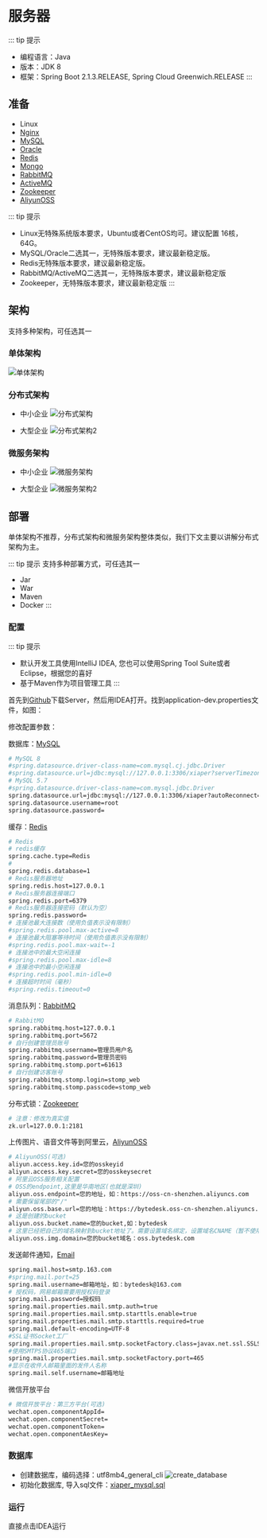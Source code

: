 # 服务器

::: tip 提示

* 编程语言：Java
* 版本：JDK 8
* 框架：Spring Boot 2.1.3.RELEASE, Spring Cloud Greenwich.RELEASE
:::

## 准备

* Linux
* [Nginx](/component/nginx.md)
* [MySQL](/component/mysql.md)
* [Oracle](/component/oracle.md)
* [Redis](/component/redis.md)
* [Mongo](/component/mongo.md)
* [RabbitMQ](/component/rabbitmq.md)
* [ActiveMQ](/component/activemq.md)
* [Zookeeper](/component/zookeeper.md)
* [AliyunOSS](/component/aliyunoss.md)

::: tip 提示

* Linux无特殊系统版本要求，Ubuntu或者CentOS均可。建议配置 16核，64G。
* MySQL/Oracle二选其一，无特殊版本要求，建议最新稳定版。
* Redis无特殊版本要求，建议最新稳定版。
* RabbitMQ/ActiveMQ二选其一，无特殊版本要求，建议最新稳定版
* Zookeeper，无特殊版本要求，建议最新稳定版
:::

## 架构

支持多种架构，可任选其一
<!-- TODO: 高并发、高可用、易伸缩、可扩展、安全 -->

### 单体架构

![单体架构](/xiaper.io/architechture-sole.png)

### 分布式架构

* 中小企业
![分布式架构](/xiaper.io/architechture-cluster.png)

* 大型企业
![分布式架构2](/xiaper.io/architechture-cluster2.png)

### 微服务架构

* 中小企业
![微服务架构](/xiaper.io/architechture-service.png)

* 大型企业
![微服务架构2](/xiaper.io/architechture-service2.png)

## 部署

单体架构不推荐，分布式架构和微服务架构整体类似，我们下文主要以讲解分布式架构为主。

::: tip 提示
支持多种部署方式，可任选其一

* Jar
* War
* Maven
* Docker
:::

<!-- TODO: ### 源码 -->
<!-- TODO: War -->
<!-- TODO: ### Docker -->
<!-- TODO:开发vuepress插件：支持客服和聊天 -->

### 配置

::: tip 提示

* 默认开发工具使用IntelliJ IDEA, 您也可以使用Spring Tool Suite或者Eclipse，根据您的喜好
* 基于Maven作为项目管理工具
:::

<!-- 
首先到[starter](https://start.spring.io/)创建初始化Maven项目, 如图：
![start-spring-project](/xiaper.io/start-spring-project.jpg) 
-->

首先到[Github](https://github.com/xiaper/server)下载Server，然后用IDEA打开。找到application-dev.properties文件，如图：
<img :src="$withBase('/application-dev.jpg')" style="width:350px;"/>

修改配置参数：

数据库：[MySQL](./component/mysql.md)

``` bash
# MySQL 8
#spring.datasource.driver-class-name=com.mysql.cj.jdbc.Driver
#spring.datasource.url=jdbc:mysql://127.0.0.1:3306/xiaper?serverTimezone=GMT%2B8&useUnicode=true&autoReconnect=true&characterEncoding=utf8&useSSL=true
# MySQL 5.7
#spring.datasource.driver-class-name=com.mysql.jdbc.Driver
spring.datasource.url=jdbc:mysql://127.0.0.1:3306/xiaper?autoReconnect=true&characterEncoding=utf8&useSSL=true
spring.datasource.username=root
spring.datasource.password=
```

缓存：[Redis](./component/redis.md)

``` bash
# Redis
# redis缓存
spring.cache.type=Redis
#
spring.redis.database=1
# Redis服务器地址
spring.redis.host=127.0.0.1
# Redis服务器连接端口
spring.redis.port=6379
# Redis服务器连接密码（默认为空）
spring.redis.password=
# 连接池最大连接数（使用负值表示没有限制）
#spring.redis.pool.max-active=8
# 连接池最大阻塞等待时间（使用负值表示没有限制）
#spring.redis.pool.max-wait=-1
# 连接池中的最大空闲连接
#spring.redis.pool.max-idle=8
# 连接池中的最小空闲连接
#spring.redis.pool.min-idle=0
# 连接超时时间（毫秒）
#spring.redis.timeout=0
```

消息队列：[RabbitMQ](./component/rabbitmq.md)

``` bash
# RabbitMQ
spring.rabbitmq.host=127.0.0.1
spring.rabbitmq.port=5672
# 自行创建管理员账号
spring.rabbitmq.username=管理员用户名
spring.rabbitmq.password=管理员密码
spring.rabbitmq.stomp.port=61613
# 自行创建访客账号
spring.rabbitmq.stomp.login=stomp_web
spring.rabbitmq.stomp.passcode=stomp_web
```

分布式锁：[Zookeeper](./component/zookeeper.md)

``` bash
# 注意：修改为真实值
zk.url=127.0.0.1:2181
```

上传图片、语音文件等到阿里云，[AliyunOSS](./component/aliyunoss.md)

``` bash
# AliyunOSS(可选)
aliyun.access.key.id=您的osskeyid
aliyun.access.key.secret=您的osskeysecret
# 阿里云OSS服务相关配置
# OSS的endpoint,这里是华南地区(也就是深圳)
aliyun.oss.endpoint=您的地址，如：https://oss-cn-shenzhen.aliyuncs.com
# 需要保留尾部的"/"
aliyun.oss.base.url=您的地址：https://bytedesk.oss-cn-shenzhen.aliyuncs.com/
# 这是创建的bucket
aliyun.oss.bucket.name=您的bucket,如：bytedesk
# 这里已经把自己的域名映射到bucket地址了。需要设置域名绑定，设置域名CNAME（暂不使用）
aliyun.oss.img.domain=您的bucket域名：oss.bytedesk.com
```

发送邮件通知，[Email](./component/email.md)

``` bash
spring.mail.host=smtp.163.com
#spring.mail.port=25
spring.mail.username=邮箱地址，如：bytedesk@163.com
# 授权码，网易邮箱需要用授权码登录
spring.mail.password=授权码
spring.mail.properties.mail.smtp.auth=true
spring.mail.properties.mail.smtp.starttls.enable=true
spring.mail.properties.mail.smtp.starttls.required=true
spring.mail.default-encoding=UTF-8
#SSL证书Socket工厂
spring.mail.properties.mail.smtp.socketFactory.class=javax.net.ssl.SSLSocketFactory
#使用SMTPS协议465端口
spring.mail.properties.mail.smtp.socketFactory.port=465
#显示在收件人邮箱里面的发件人名称
spring.mail.self.username=邮箱地址
```

微信开放平台

``` bash
# 微信开放平台：第三方平台(可选)
wechat.open.componentAppId=
wechat.open.componentSecret=
wechat.open.componentToken=
wechat.open.componentAesKey=
```

### 数据库

* 创建数据库，编码选择：utf8mb4_general_cli
![create_database](/xiaper.io/create_database.png)
* 初始化数据库, 导入sql文件：[xiaper_mysql.sql](https://github.com/xiaper/server/blob/master/sql/xiaper_mysql.sql)

### 运行

直接点击IDEA运行


<!-- 
## 其他

### 关于图片、文件、语音、视频消息

### 关于业务系统账号体系与IM账号体系整合 
-->

